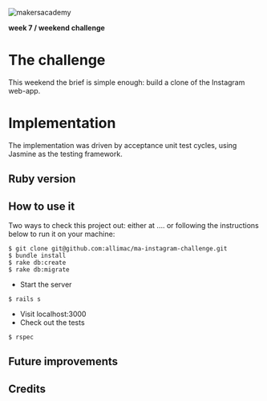 ![makersacademy](https://github.com/allimac/resources/blob/master/ma_logo.png)

**week 7 / weekend challenge**

# The challenge

This weekend the brief is simple enough: build a clone of the Instagram web-app.

# Implementation

The implementation was driven by acceptance unit test cycles, using Jasmine as the testing framework.

## Ruby version

## How to use it
Two ways to check this project out: either at .... or following the instructions below to run it on your machine:
```
$ git clone git@github.com:allimac/ma-instagram-challenge.git
$ bundle install
$ rake db:create
$ rake db:migrate
```
- Start the server
```
$ rails s
```
- Visit localhost:3000
- Check out the tests
```
$ rspec
```

## Future improvements

## Credits
